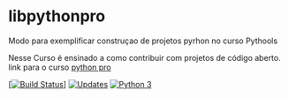 # libpythonpro
Modo para exemplificar construçao de projetos pyrhon no curso Pythools

Nesse Curso é ensinado a como contribuir com projetos de código aberto.
 link para o curso [python pro](https://www.python.pro.br/)

[[![Build Status](https://travis-ci.org/juliocesar06/libpythonpro.svg?branch=master)](https://travis-ci.org/juliocesar06/libpythonpro)]
[![Updates](https://pyup.io/repos/github/juliocesar06/libpythonpro/shield.svg)](https://pyup.io/repos/github/juliocesar06/libpythonpro/)
[![Python 3](https://pyup.io/repos/github/juliocesar06/libpythonpro/python-3-shield.svg)](https://pyup.io/repos/github/juliocesar06/libpythonpro/)